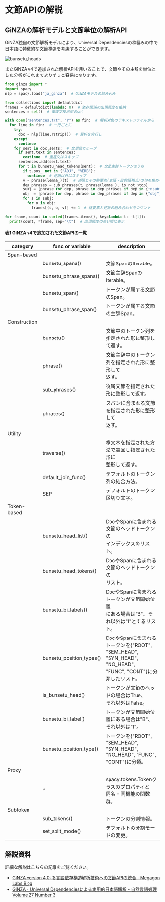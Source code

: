 # 文節APIの解説

## GiNZAの解析モデルと文節単位の解析API

GiNZA独自の文節解析モデルにより、Universal Dependenciesの枠組みの中で日本語に特徴的な文節構造を考慮することができます。

![bunsetu_heads](https://github.com/megagonlabs/ginza/raw/static/docs/images/bunsetu_heads.png)

またGiNZA v4で追加された解析APIを用いることで、文節やその主辞を単位とした分析がこれまでよりずっと容易になります。
```python
from ginza import *
import spacy
nlp = spacy.load("ja_ginza")  # GiNZAモデルの読み込み

from collections import defaultdict
frames = defaultdict(lambda: 0)  # 依存関係の出現頻度を格納
sentences = set()  # 重複文検出用のset

with open("sentences.txt", "r") as fin:  # 解析対象のテキストファイルから
  for line in fin:  # 一行ごとに
    try:
      doc = nlp(line.rstrip())  # 解析を実行し
    except:
      continue
    for sent in doc.sents:  # 文単位でループ
      if sent.text in sentences:
        continue  # 重複文はスキップ
      sentences.add(sent.text)
      for t in bunsetu_head_tokens(sent):  # 文節主辞トークンのうち
        if t.pos_ not in {"ADJ", "VERB"}:
          continue  # 述語以外はスキップ
        v = phrase(lemma_)(t)  # 述語とその格要素(主語・目的語相当)の句を集める
        dep_phrases = sub_phrases(t, phrase(lemma_), is_not_stop)
        subj = [phrase for dep, phrase in dep_phrases if dep in {"nsubj"}]
        obj  = [phrase for dep, phrase in dep_phrases if dep in {"obj", "iobj"}]
        for s in subj:
          for o in obj:
            frames[(s, o, v)] += 1  # 格要素と述語の組み合わせをカウント

for frame, count in sorted(frames.items(), key=lambda t: -t[1]):
  print(count, *frame, sep="\t")  # 出現頻度の高い順に表示
```

#### 表1 GiNZA v4で追加された文節APIの一覧

| category | func or variable | description |
| --- | --- | --- |
| Span-based | | |
| | bunsetu_spans()           | 文節SpanのIterable。 |
| | bunsetu_phrase_spans()    | 文節主辞SpanのIterable。 |
| | bunsetu_span()            | トークンが属する文節のSpan。 |
| | bunsetu_phrase_span()     | トークンが属する文節の主辞Span。 |
| Construction | | |
| | bunsetu()                 | 文節中のトークン列を指定された形に整形して返す。 |
| | phrase()                  | 文節主辞中のトークン列を指定された形に整形して<br>返す。 |
| | sub_phrases()             | 従属文節を指定された形に整形して返す。 |
| | phrases()                 | スパンに含まれる文節を指定された形に整形して<br>返す。 |
| Utility | | |
| | traverse()                | 構文木を指定された方法で巡回し指定された形に<br>整形して返す。 |
| | default_join_func()       | デフォルトのトークン列の結合方法。 |
| | SEP                       | デフォルトのトークン区切り文字。 |
| Token-based | | |
| | bunsetu_head_list()       | DocやSpanに含まれる文節のヘッドトークンの<br>インデックスのリスト。 |
| | bunsetu_head_tokens()     | DocやSpanに含まれる文節のヘッドトークンの<br>リスト。 |
| | bunsetu_bi_labels()       | DocやSpanに含まれるトークンが文節開始位置<br>にある場合は"B"、それ以外は"I"とするリスト。 |
| | bunsetu_position_types()  | DocやSpanに含まれるトークンを{"ROOT",<br>"SEM_HEAD", "SYN_HEAD", "NO_HEAD",<br>"FUNC", "CONT"}に分類したリスト。 |
| | is_bunsetu_head()         | トークンが文節のヘッドの場合はTrue、<br>それ以外はFalse。 |
| | bunsetu_bi_label()        | トークンが文節開始位置にある場合は"B"、<br>それ以外は"I"。 |
| | bunsetu_position_type()   | トークンを{"ROOT", "SEM_HEAD",<br>"SYN_HEAD", "NO_HEAD", "FUNC",<br>"CONT"}に分類。 |
| Proxy | | |
| | *                         | spacy.tokens.Tokenクラスのプロパティと<br>同名・同機能の関数群。 |
| Subtoken | | |
| | sub_tokens()              | トークンの分割情報。 |
| | set_split_mode()          | デフォルトの分割モードの変更。 |

## 解説資料

詳細な解説はこちらの記事をご覧ください。

- [GiNZA version 4.0: 多言語依存構造解析技術への文節APIの統合 - Megagon Labs Blog](https://www.megagon.ai/jp/blog/ginza-version-4.0-integrating-bunsetu-api-into-multilingual-structural-analysis-technology/)
- [GiNZA - Universal Dependenciesによる実用的日本語解析 - 自然言語処理 Volume 27 Number 3](https://www.jstage.jst.go.jp/article/jnlp/27/3/27_695/_article/-char/ja/)
